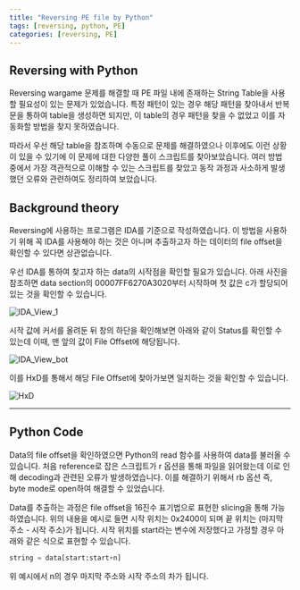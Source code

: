 ```yaml
---
title: "Reversing PE file by Python"
tags: [reversing, python, PE]
categories: [reversing, PE]
---
```


Reversing with Python
---------------------

Reversing wargame 문제를 해결할 때 PE 파일 내에 존재하는 String Table을 사용할 필요성이 있는 문제가 있었습니다. 특정 패턴이 있는 경우 해당 패턴을 찾아내서 반복문을 통하여 table을 생성하면 되지만, 이 table의 경우 패턴을 찾을 수 없었고 이를 자동화할 방법을 찾지 못하였습니다.

따라서 우선 해당 table을 참조하며 수동으로 문제를 해결하였으나 이후에도 이런 상황이 있을 수 있기에 이 문제에 대한 다양한 풀이 스크립트를 찾아보았습니다. 여러 방법 중에서 가장 객관적으로 이해할 수 있는 스크립트를 찾았고 동작 과정과 사소하게 발생했던 오류와 관련하여도 정리하여 보았습니다.

## **Background theory**

Reversing에 사용하는 프로그램은 IDA를 기준으로 작성하였습니다. 이 방법을 사용하기 위해 꼭 IDA를 사용해야 하는 것은 아니며 추출하고자 하는 데이터의 file offset을 확인할 수 있다면 상관없습니다.

우선 IDA를 통하여 찾고자 하는 data의 시작점을 확인할 필요가 있습니다. 아래 사진을 참조하면 data section의 00007FF6270A3020부터 시작하며 첫 값은 c가 할당되어 있는 것을 확인할 수 있습니다.

![IDA_View_1]()

시작 값에 커서를 올려둔 뒤 창의 하단을 확인해보면 아래와 같이 Status를 확인할 수 있는데 이때, 맨 앞의 값이 File Offset에 해당됩니다. 

![IDA_View_bot]()

이를 HxD를 통해서 해당 File Offset에 찾아가보면 일치하는 것을 확인할 수 있습니다.

![HxD]()

* * *

## **Python Code**

Data의 file offset을 확인하였으면 Python의 read 함수를 사용하여 data를 불러올 수 있습니다. 처음 reference로 잡은 스크립트가 r 옵션을 통해 파일을 읽어왔는데 이로 인해 decoding과 관련된 오류가 발생하였습니다. 이를 해결하기 위해서 rb 옵션 즉, byte mode로 open하여 해결할 수 있었습니다.

 Data를 추출하는 과정은 file offset을 16진수 표기법으로 표현한 slicing을 통해 가능하였습니다. 위의 내용을 예시로 들면 시작 위치는 0x2400이 되며 끝 위치는 (마지막 주소 - 시작 주소)가 됩니다. 시작 위치를 start라는 변수에 저장했다고 가정할 경우 아래와 같은 식으로 표현할 수 있습니다.

```python
string = data[start:start+n]
```

위 예시에서 n의 경우 마지막 주소와 시작 주소의 차가 됩니다.
